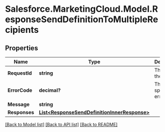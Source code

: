 # Salesforce.MarketingCloud.Model.ResponseSendDefinitionToMultipleRecipients
## Properties

Name | Type | Description | Notes
------------ | ------------- | ------------- | -------------
**RequestId** | **string** | The ID of the request | [optional] 
**ErrorCode** | **decimal?** | The specific error code | [optional] 
**Message** | **string** |  | [optional] 
**Responses** | [**List&lt;ResponseSendDefinitionInnerResponse&gt;**](ResponseSendDefinitionInnerResponse.md) |  | [optional] 

[[Back to Model list]](../README.md#documentation-for-models) [[Back to API list]](../README.md#documentation-for-api-endpoints) [[Back to README]](../README.md)

